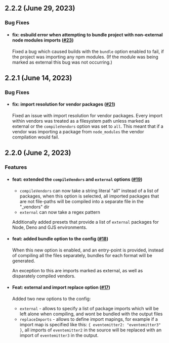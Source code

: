 ## 2.2.2 (June 29, 2023)

### Bug Fixes

- #### fix: esbuild error when attempting to bundle project with non-external node modules imports ([#23](https://github.com/ncpa0cpl/nodepack/pull/23))

  Fixed a bug which caused builds with the `bundle` option enabled to fail, if the project was importing any npm modules. (If the module was being marked as external this bug was not occurring.)

## 2.2.1 (June 14, 2023)

### Bug Fixes

- #### fix: import resolution for vendor packages ([#21](https://github.com/ncpa0cpl/nodepack/pull/21))

  Fixed an issue with import resolution for vendor packages. Every import within vendors was treated as a filesystem path unless marked as external or the `compileVendors` option was set to `all`. This meant that if a vendor was importing a package from `node_modules` the vendor compilation would fail.

## 2.2.0 (June 2, 2023)

### Features

- #### feat: extended the `compileVendors` and `external` options ([#19](https://github.com/ncpa0cpl/nodepack/pull/19))

  - `compileVendors` can now take a string literal "all" instead of a list of packages, when this option is selected, all imported packages that are not file-paths will be compiled into a separate file in the "\_vendors" dir
  - `external` can now take a regex pattern

  Additionally added presets that provide a list of `external` packages for Node, Deno and GJS environments.

- #### feat: added bundle option to the config ([#18](https://github.com/ncpa0cpl/nodepack/pull/18))

  When this new option is enabled, and an entry-point is provided, instead of compiling all the files separately, bundles for each format will be generated.

  An exception to this are imports marked as external, as well as disparately compiled vendors.

- #### Feat: external and import replace option ([#17](https://github.com/ncpa0cpl/nodepack/pull/17))

  Added two new options to the config:

  - `external` - allows to specify a list of package imports which will be left alone when compiling, and wont be bundled with the output files
  - `replaceImports` - allows to define import mapings, for example if a import map is specified like this: `{ eventemitter2: "eventemitter3" }`, all imports of `eventemitter2` in the source will be replaced with an import of `eventemitter3` in the output.
